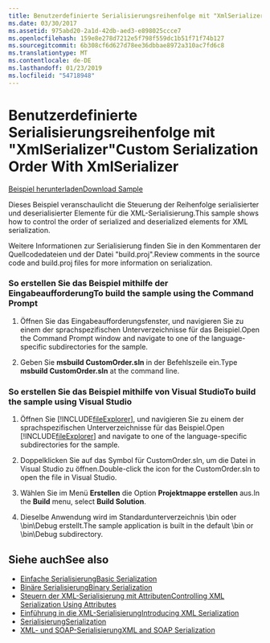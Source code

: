 ```yaml
---
title: Benutzerdefinierte Serialisierungsreihenfolge mit "XmlSerializer"
ms.date: 03/30/2017
ms.assetid: 975abd20-2a1d-42db-aed3-e898025ccce7
ms.openlocfilehash: 159e8e278d7212e5f798f559dc1b51f71f74b127
ms.sourcegitcommit: 6b308cf6d627d78ee36dbbae8972a310ac7fd6c8
ms.translationtype: MT
ms.contentlocale: de-DE
ms.lasthandoff: 01/23/2019
ms.locfileid: "54718948"
---
```

# <a name="custom-serialization-order-with-xmlserializer"></a><span data-ttu-id="bcc5b-102">Benutzerdefinierte Serialisierungsreihenfolge mit "XmlSerializer"</span><span class="sxs-lookup"><span data-stu-id="bcc5b-102">Custom Serialization Order With XmlSerializer</span></span>
[<span data-ttu-id="bcc5b-103">Beispiel herunterladen</span><span class="sxs-lookup"><span data-stu-id="bcc5b-103">Download Sample</span></span>](https://download.microsoft.com/download/4/7/B/47B2164C-E780-4B10-8DE4-2CB5B886E0A6/Technologies/Serialization/Xml%20Serialization/CustomOrder.zip.exe)  
  
 <span data-ttu-id="bcc5b-104">Dieses Beispiel veranschaulicht die Steuerung der Reihenfolge serialisierter und deserialisierter Elemente für die XML-Serialisierung.</span><span class="sxs-lookup"><span data-stu-id="bcc5b-104">This sample shows how to control the order of serialized and deserialized elements for XML serialization.</span></span>  
  
 <span data-ttu-id="bcc5b-105">Weitere Informationen zur Serialisierung finden Sie in den Kommentaren der Quellcodedateien und der Datei "build.proj".</span><span class="sxs-lookup"><span data-stu-id="bcc5b-105">Review comments in the source code and build.proj files for more information on serialization.</span></span>  
  
### <a name="to-build-the-sample-using-the-command-prompt"></a><span data-ttu-id="bcc5b-106">So erstellen Sie das Beispiel mithilfe der Eingabeaufforderung</span><span class="sxs-lookup"><span data-stu-id="bcc5b-106">To build the sample using the Command Prompt</span></span>  
  
1.  <span data-ttu-id="bcc5b-107">Öffnen Sie das Eingabeaufforderungsfenster, und navigieren Sie zu einem der sprachspezifischen Unterverzeichnisse für das Beispiel.</span><span class="sxs-lookup"><span data-stu-id="bcc5b-107">Open the Command Prompt window and navigate to one of the language-specific subdirectories for the sample.</span></span>  
  
2.  <span data-ttu-id="bcc5b-108">Geben Sie **msbuild CustomOrder.sln** in der Befehlszeile ein.</span><span class="sxs-lookup"><span data-stu-id="bcc5b-108">Type **msbuild CustomOrder.sln** at the command line.</span></span>  
  
### <a name="to-build-the-sample-using-visual-studio"></a><span data-ttu-id="bcc5b-109">So erstellen Sie das Beispiel mithilfe von Visual Studio</span><span class="sxs-lookup"><span data-stu-id="bcc5b-109">To build the sample using Visual Studio</span></span>  
  
1.  <span data-ttu-id="bcc5b-110">Öffnen Sie [!INCLUDE[fileExplorer](../../../includes/fileexplorer-md.md)], und navigieren Sie zu einem der sprachspezifischen Unterverzeichnisse für das Beispiel.</span><span class="sxs-lookup"><span data-stu-id="bcc5b-110">Open [!INCLUDE[fileExplorer](../../../includes/fileexplorer-md.md)] and navigate to one of the language-specific subdirectories for the sample.</span></span>  
  
2.  <span data-ttu-id="bcc5b-111">Doppelklicken Sie auf das Symbol für CustomOrder.sln, um die Datei in Visual Studio zu öffnen.</span><span class="sxs-lookup"><span data-stu-id="bcc5b-111">Double-click the icon for the CustomOrder.sln to open the file in Visual Studio.</span></span>  
  
3.  <span data-ttu-id="bcc5b-112">Wählen Sie im Menü **Erstellen** die Option **Projektmappe erstellen** aus.</span><span class="sxs-lookup"><span data-stu-id="bcc5b-112">In the **Build** menu, select **Build Solution**.</span></span>  
  
4.  <span data-ttu-id="bcc5b-113">Dieselbe Anwendung wird im Standardunterverzeichnis \bin oder \bin\Debug erstellt.</span><span class="sxs-lookup"><span data-stu-id="bcc5b-113">The sample application is built in the default \bin or \bin\Debug subdirectory.</span></span>  
  
## <a name="see-also"></a><span data-ttu-id="bcc5b-114">Siehe auch</span><span class="sxs-lookup"><span data-stu-id="bcc5b-114">See also</span></span>

- [<span data-ttu-id="bcc5b-115">Einfache Serialisierung</span><span class="sxs-lookup"><span data-stu-id="bcc5b-115">Basic Serialization</span></span>](../../../docs/standard/serialization/basic-serialization.md)
- [<span data-ttu-id="bcc5b-116">Binäre Serialisierung</span><span class="sxs-lookup"><span data-stu-id="bcc5b-116">Binary Serialization</span></span>](../../../docs/standard/serialization/binary-serialization.md)
- [<span data-ttu-id="bcc5b-117">Steuern der XML-Serialisierung mit Attributen</span><span class="sxs-lookup"><span data-stu-id="bcc5b-117">Controlling XML Serialization Using Attributes</span></span>](../../../docs/standard/serialization/controlling-xml-serialization-using-attributes.md)
- [<span data-ttu-id="bcc5b-118">Einführung in die XML-Serialisierung</span><span class="sxs-lookup"><span data-stu-id="bcc5b-118">Introducing XML Serialization</span></span>](../../../docs/standard/serialization/introducing-xml-serialization.md)
- [<span data-ttu-id="bcc5b-119">Serialisierung</span><span class="sxs-lookup"><span data-stu-id="bcc5b-119">Serialization</span></span>](../../../docs/standard/serialization/index.md)
- [<span data-ttu-id="bcc5b-120">XML- und SOAP-Serialisierung</span><span class="sxs-lookup"><span data-stu-id="bcc5b-120">XML and SOAP Serialization</span></span>](../../../docs/standard/serialization/xml-and-soap-serialization.md)
